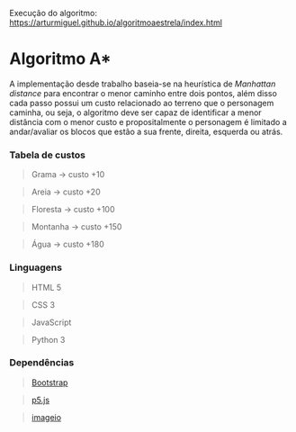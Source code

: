 Execução do algoritmo: https://arturmiguel.github.io/algoritmoaestrela/index.html

# Algoritmo A*
A implementação desde trabalho baseia-se na heurística de *Manhattan distance* para encontrar o menor caminho entre dois pontos, além disso cada passo possui um custo relacionado ao terreno que o personagem caminha, ou seja, o algoritmo deve ser capaz de identificar a menor distância com o menor custo e propositalmente o personagem é limitado a andar/avaliar os blocos que estão a sua frente, direita, esquerda ou atrás.

### Tabela de custos
> Grama     -> custo +10

> Areia     -> custo +20

> Floresta  -> custo +100

> Montanha  -> custo +150

> Água      -> custo +180

### Linguagens 
> HTML 5

> CSS 3

> JavaScript

> Python 3

### Dependências
> [Bootstrap](https://getbootstrap.com/)

> [p5.js](https://p5js.org/)

> [imageio](https://imageio.github.io/)